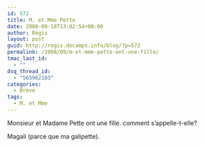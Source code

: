 ```yaml
---
id: 572
title: M. et Mme Pette
date: 2008-09-18T13:02:54+00:00
author: Régis
layout: post
guid: http://regis.decamps.info/blog/?p=572
permalink: /2008/09/m-et-mme-pette-ont-une-fille/
tmac_last_id:
  - ""
dsq_thread_id:
  - "565962103"
categories:
  - Brève
tags:
  - M. et Mme
---
```

Monsieur et Madame Pette ont une fille. comment s&rsquo;appelle-t-elle?
  
<!--more-->


  
Magali (parce que ma galipette).